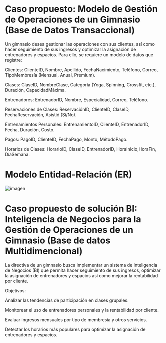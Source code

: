 # Caso propuesto: Modelo de Gestión de Operaciones de un Gimnasio (Base de Datos Transaccional)

Un gimnasio desea gestionar las operaciones con sus clientes, así como hacer seguimiento de sus ingresos y optimizar la asignación de entrenadores y espacios. Para ello, se requiere un modelo de datos que registre:

Clientes: ClienteID, Nombre, Apellido, FechaNacimiento, Teléfono, Correo, TipoMembresía (Mensual, Anual, Premium).

Clases: ClaseID, NombreClase, Categoría (Yoga, Spinning, Crossfit, etc.), Duración, CapacidadMáxima.

Entrenadores: EntrenadorID, Nombre, Especialidad, Correo, Teléfono.

Reservaciones de Clases: ReservaciónID, ClienteID, ClaseID, FechaReservación, Asistió (Sí/No).

Entrenamientos Personales: EntrenamientoID, ClienteID, EntrenadorID, Fecha, Duración, Costo.

Pagos: PagoID, ClienteID, FechaPago, Monto, MétodoPago.

Horarios de Clases: HorarioID, ClaseID, EntrenadorID, HoraInicio,HoraFin, DíaSemana.

# Modelo Entidad-Relación (ER)

![imagen](https://github.com/user-attachments/assets/74cb8377-41fe-492f-988a-909f8e4a4a27)

# Caso propuesto de solución BI: Inteligencia de Negocios para la Gestión de Operaciones de un Gimnasio (Base de datos Multidimencional)

La directiva de un gimnasio busca implementar un sistema de Inteligencia de Negocios (BI) que permita hacer seguimiento de sus ingresos, optimizar la asignación de entrenadores y espacios así como mejorar la rentabilidad por cliente.

Objetivos:

Analizar las tendencias de participación en clases grupales.

Monitorear el uso de entrenadores personales y la rentabilidad por cliente.

Evaluar ingresos mensuales por tipo de membresía y otros servicios.

Detectar los horarios más populares para optimizar la asignación de entrenadores y espacios.
